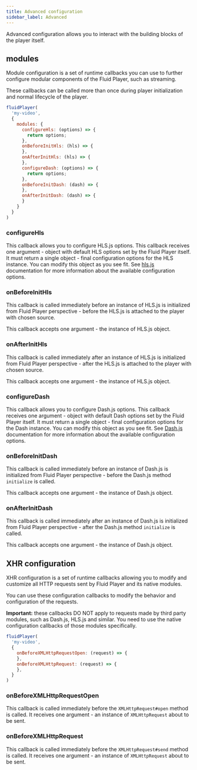 ```yaml
---
title: Advanced configuration
sidebar_label: Advanced
---
```


Advanced configuration allows you to interact with the building blocks of the player itself.

## modules

Module configuration is a set of runtime callbacks you can use to further configure modular components of the
Fluid Player, such as streaming.

These callbacks can be called more than once during player initialization and normal lifecycle of the player.

```js
fluidPlayer(
  'my-video',
  {
    modules: {
      configureHls: (options) => {
        return options;
      },
      onBeforeInitHls: (hls) => {
      },
      onAfterInitHls: (hls) => {
      },
      configureDash: (options) => {
        return options;
      },
      onBeforeInitDash: (dash) => {
      },
      onAfterInitDash: (dash) => {
      }
    }
  }
)
```

### configureHls

This callback allows you to configure HLS.js options. This callback receives one argument - object with default HLS options
set by the Fluid Player itself. It must return a single object - final configuration options for the HLS instance.
You can modify this object as you see fit. See [hls.js](https://github.com/video-dev/hls.js) documentation for more
information about the available configuration options.

### onBeforeInitHls

This callback is called immediately before an instance of HLS.js is initialized from Fluid Player perspective -
before the HLS.js is attached to the player with chosen source.

This callback accepts one argument - the instance of HLS.js object.

### onAfterInitHls

This callback is called immediately after an instance of HLS.js is initialized from Fluid Player perspective -
after the HLS.js is attached to the player with chosen source.

This callback accepts one argument - the instance of HLS.js object.

### configureDash

This callback allows you to configure Dash.js options. This callback receives one argument - object with default Dash options
set by the Fluid Player itself. It must return a single object - final configuration options for the Dash instance.
You can modify this object as you see fit. See [Dash.js](https://github.com/Dash-Industry-Forum/dash.js/wiki) documentation for more
information about the available configuration options.

### onBeforeInitDash

This callback is called immediately before an instance of Dash.js is initialized from Fluid Player perspective -
before the Dash.js method `initialize` is called.

This callback accepts one argument - the instance of Dash.js object.

### onAfterInitDash

This callback is called immediately after an instance of Dash.js is initialized from Fluid Player perspective -
after the Dash.js method `initialize` is called.

This callback accepts one argument - the instance of Dash.js object.

## XHR configuration

XHR configuration is a set of runtime callbacks allowing you to modify and customize all HTTP requests sent by Fluid Player
and its native modules.

You can use these configuration callbacks to modify the behavior and configuration of the requests.

**Important:** these callbacks DO NOT apply to requests made by third party modules, such as Dash.js, HLS.js and similar. You
need to use the native configuration callbacks of those modules specifically. 

```js
fluidPlayer(
  'my-video',
  {
    onBeforeXMLHttpRequestOpen: (request) => {
    },
    onBeforeXMLHttpRequest: (request) => {
    },
  }
)
```

### onBeforeXMLHttpRequestOpen

This callback is called immediately before the `XMLHttpRequest#open` method is called. It receives one argument -
an instance of `XMLHttpRequest` about to be sent.

### onBeforeXMLHttpRequest

This callback is called immediately before the `XMLHttpRequest#send` method is called. It receives one argument -
an instance of `XMLHttpRequest` about to be sent.
